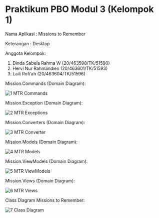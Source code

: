 # Praktikum PBO Modul 3 (Kelompok 1)

Nama Aplikasi   : Missions to Remember

Keterangan      : Desktop

Anggota Kelompok:
1. Dinda Sabela Rahma W						(20/463598/TK/51590)
2. Hervi Nur Rahmandien						(20/463601/TK/51593)
3. Laili Rofi’ah							    (20/463604/TK/51596)


Mission.Commands (Domain Diagram):

![1 MTR Commands](https://user-images.githubusercontent.com/72963708/115815372-0d5ce580-a421-11eb-9098-3f12d6fd6dad.png)

Mission.Exception (Domain Diagram):

![2 MTR Exceptions](https://user-images.githubusercontent.com/72963708/115815380-12219980-a421-11eb-8ec9-93d51701e899.png)

Mission.Converters (Domain Diagram):

![3 MTR Converter](https://user-images.githubusercontent.com/72963708/115815391-164db700-a421-11eb-8bda-7e1946c023b4.png)

Mission.Models (Domain Diagram):

![4 MTR Models](https://user-images.githubusercontent.com/72963708/115815613-79d7e480-a421-11eb-84ce-cc0f4bbd2a1c.png)

Mission.ViewModels (Domain Diagram):

![5 MTR ViewModels](https://user-images.githubusercontent.com/72963708/115815576-662c7e00-a421-11eb-81bf-97061f33d7df.png)

Mission.Views (Domain Diagram):

![6 MTR Views](https://user-images.githubusercontent.com/72963708/115815580-67f64180-a421-11eb-8b5d-152a74627cac.png)

Class Diagram Missions to Remember:

![7 Class Diagram](https://user-images.githubusercontent.com/72963708/115815588-6a589b80-a421-11eb-9ddc-63ae80a553e9.png)
